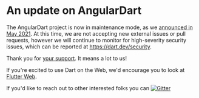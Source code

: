 # An update on AngularDart

The AngularDart project is now in maintenance mode, as we
[announced in May 2021](https://medium.com/dartlang/angulardart-flutter-and-the-web-spring-update-f7f5b8b10001).
At this time, we are not accepting new external issues or pull requests, however
we will continue to monitor for high-severity security issues, which can be
reported at https://dart.dev/security.

Thank you for
[your support](https://github.com/angulardart/angular/issues/1976). It means a
lot to us!

If you're excited to use Dart on the Web, we'd encourage you to look at
[Flutter Web](https://flutter.dev/web).

If you'd like to reach out to other interested folks you can
[![Gitter](https://badges.gitter.im/angulardart/community.svg)](https://gitter.im/angulardart/community?utm_source=badge&utm_medium=badge&utm_campaign=pr-badge)

